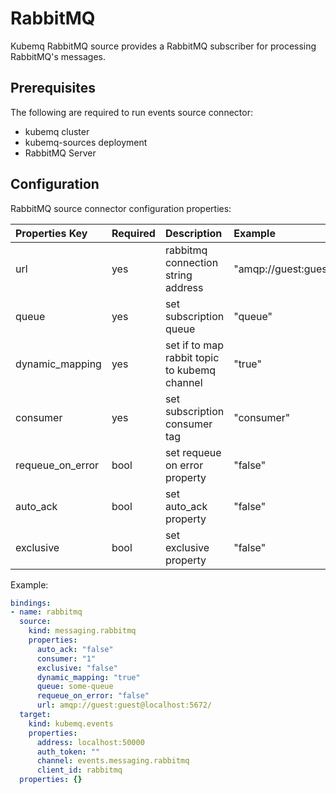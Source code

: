 # RabbitMQ

Kubemq RabbitMQ source provides a RabbitMQ subscriber for processing RabbitMQ's messages.

## Prerequisites

The following are required to run events source connector:

* kubemq cluster
* kubemq-sources deployment
* RabbitMQ Server

## Configuration

RabbitMQ source connector configuration properties:

| Properties Key | Required | Description | Example |
| :--- | :--- | :--- | :--- |
| url | yes | rabbitmq connection string address | "amqp://guest:guest@localhost:5672/" |
| queue | yes | set subscription queue | "queue" |
| dynamic\_mapping | yes | set if to map rabbit topic to kubemq channel | "true" |
| consumer | yes | set subscription consumer tag | "consumer" |
| requeue\_on\_error | bool | set requeue on error property | "false" |
| auto\_ack | bool | set auto\_ack property | "false" |
| exclusive | bool | set exclusive property | "false" |

Example:

```yaml
bindings:
- name: rabbitmq
  source:
    kind: messaging.rabbitmq
    properties:
      auto_ack: "false"
      consumer: "1"
      exclusive: "false"
      dynamic_mapping: "true"
      queue: some-queue
      requeue_on_error: "false"
      url: amqp://guest:guest@localhost:5672/
  target:
    kind: kubemq.events
    properties:
      address: localhost:50000
      auth_token: ""
      channel: events.messaging.rabbitmq
      client_id: rabbitmq
  properties: {}
```

